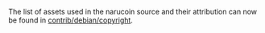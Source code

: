 The list of assets used in the narucoin source and their attribution can now be found in [contrib/debian/copyright](../contrib/debian/copyright).
